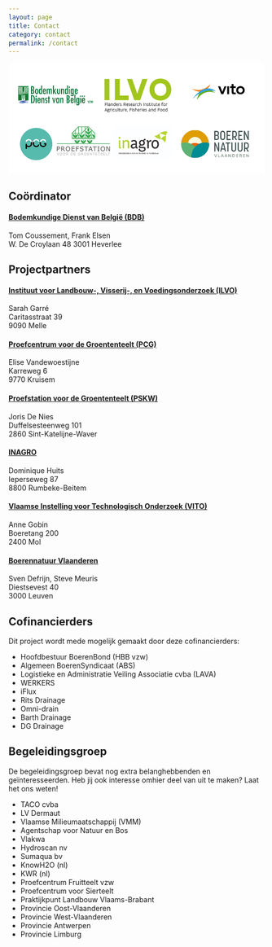 ```yaml
---
layout: page
title: Contact
category: contact
permalink: /contact
---
```

![logos](./assets/img/logos.png "logos partners")   
## Coördinator
#### [Bodemkundige Dienst van België (BDB)](https://www.bdb.be/)

Tom Coussement, Frank Elsen   
W. De Croylaan 48 
3001 Heverlee  

## Projectpartners
#### [Instituut voor Landbouw-, Visserij-, en Voedingsonderzoek (ILVO)](https://www.ilvo.vlaanderen.be)

Sarah Garré  
Caritasstraat 39  
9090 Melle  

#### [Proefcentrum voor de Groententeelt (PCG)](https://www.pcgroenteteelt.be/)

Elise Vandewoestijne   
Karreweg 6  
9770 Kruisem  

#### [Proefstation voor de Groententeelt (PSKW)](https://www.proefstation.be/)

Joris De Nies  
Duffelsesteenweg 101  
2860 Sint-Katelijne-Waver  

#### [INAGRO](https://www.inagro.be)

Dominique Huits  
Ieperseweg 87   
8800 Rumbeke-Beitem  

#### [Vlaamse Instelling voor Technologisch Onderzoek (VITO)](https://www.vito.be)

Anne Gobin  
Boeretang 200  
2400 Mol  

#### [Boerennatuur Vlaanderen](https://www.boerennatuur.be)

Sven Defrijn, Steve Meuris  
Diestsevest 40  
3000 Leuven  

## Cofinancierders
Dit project wordt mede mogelijk gemaakt door deze cofinancierders:
- Hoofdbestuur BoerenBond (HBB vzw)
- Algemeen BoerenSyndicaat (ABS)
- Logistieke en Administratie Veiling Associatie cvba (LAVA)
- WERKERS
- iFlux
- Rits Drainage
- Omni-drain
- Barth Drainage
- DG Drainage

## Begeleidingsgroep
De begeleidingsgroep bevat nog extra belanghebbenden en geïnteresseerden. Heb jij ook interesse omhier deel van uit te maken? Laat het ons weten!

- TACO cvba
- LV Dermaut
- Vlaamse Milieumaatschappij (VMM)
- Agentschap voor Natuur en Bos
- Vlakwa
- Hydroscan nv
- Sumaqua bv
- KnowH2O (nl)
- KWR (nl)
- Proefcentrum Fruitteelt vzw
- Proefcentrum voor Sierteelt
- Praktijkpunt Landbouw Vlaams-Brabant
- Provincie Oost-Vlaanderen
- Provincie West-Vlaanderen
- Provincie Antwerpen
- Provincie Limburg 